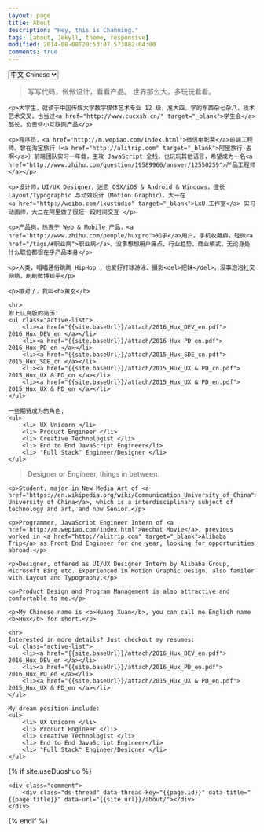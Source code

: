 ```yaml
---
layout: page
title: About
description: "Hey, this is Channing."
tags: [about, Jekyll, theme, responsive]
modified: 2014-08-08T20:53:07.573882-04:00
comments: true
---
```


<!------->
<!--layout: page-->
<!--title: "About"-->
<!--description: "Hey, this is Hux."-->
<!--header-img: "img/about-bg.jpg"-->
<!------->

<!-- Language Selector -->
<select onchange= "onLanChange(this.options[this.options.selectedIndex].value)">
    <option value="0" selected> 中文 Chinese </option>
    <option value="1"> 英语 English </option>
</select>

<!-- Chinese Version -->
<div class="zh">
    <blockquote>
        写写代码，做做设计，看看产品。
        世界那么大，多玩玩看看。
    </blockquote>

    <p>大学生，就读于中国传媒大学数字媒体艺术专业 12 级，准大四。学的东西杂七杂八，技术艺术交叉，也当过<a href="http://www.cucxsh.cn/" target="_blank">学生会</a>部长，负责些小互联网产品</p>

    <p>程序员，<a href="http://m.wepiao.com/index.html">微信电影票</a>前端工程师。曾在淘宝旅行（<a href="http://alitrip.com" target="_blank">阿里旅行·去啊</a>）前端团队实习一年载，主攻 JavaScript 全栈，也玩玩其他语言，希望成为一名<a href="http://www.zhihu.com/question/19589966/answer/12550259">产品工程师</a></p>

    <p>设计师，UI/UX Designer，迷恋 OSX/iOS & Android & Windows，擅长 Layout/Typographic 与动效设计（Motion Graphic），大一在
    <a href="http://weibo.com/lxustudio" target="_blank">LxU 工作室</a> 实习动画师，大二在阿里做了很短一段时间交互 </p>

    <p>产品狗，热衷于 Web & Mobile 产品，<a href="http://www.zhihu.com/people/huxpro">知乎</a>用户。手机收藏癖，轻微<a href="/tags/#职业病">职业病</a>，没事想想用户痛点、行业趋势、商业模式，无论身处什么职位都很在乎产品本身</p>

    <p>人类，唱唱通俗跳跳 HipHop ，也爱好打球游泳、摄影<del>把妹</del>，没事泡泡社交网络，刷刷微博知乎</p>

    <p>哦对了，我叫<b>黄玄</b>

    <hr>
    附上认真版的简历:
    <ul class="active-list">
        <li><a href="{{site.baseUrl}}/attach/2016_Hux_DEV_en.pdf"> 2016_Hux_DEV_en </a></li>
        <li><a href="{{site.baseUrl}}/attach/2016_Hux_PD_en.pdf"> 2016_Hux_PD_en </a></li>
        <li><a href="{{site.baseUrl}}/attach/2015_Hux_SDE_cn.pdf"> 2015_Hux_SDE_cn </a></li>
        <li><a href="{{site.baseUrl}}/attach/2015_Hux_UX & PD_cn.pdf"> 2015_Hux_UX & PD_cn </a></li>
        <li><a href="{{site.baseUrl}}/attach/2015_Hux_UX & PD_en.pdf"> 2015_Hux_UX & PD_en </a></li>
    </ul>

    一些期待成为的角色:
    <ul>
        <li> UX Unicorn </li>
        <li> Product Engineer </li>
        <li> Creative Technologist </li>
        <li> End to End JavaScript Engineer</li>
        <li> "Full Stack" Engineer/Designer </li>
    </ul>
</div>

<!-- English Version -->
<div class="en">
    <blockquote>
        Designer or Engineer, things in between.
    </blockquote>

    <p>Student, major in New Media Art of <a href="https://en.wikipedia.org/wiki/Communication_University_of_China">Communication University of China</a>, which is a interdisciplinary subject of technology and art, and now Senior.</p>

    <p>Programmer, JavaScript Engineer Intern of <a href="http://m.wepiao.com/index.html">Wechat Movie</a>, previous worked in <a href="http://alitrip.com" target="_blank">Alibaba Trip</a> as Front End Engineer for one year, looking for opportunities abroad.</p>

    <p>Designer, offered as UI/UX Designer Intern by Alibaba Group, Microsoft Bing etc. Experienced in Motion Graphic Design, also familer with Layout and Typography.</p>

    <p>Product Design and Program Management is also attractive and comfortable to me.</p>

    <p>My Chinese name is <b>Huang Xuan</b>, you can call me English name <b>Hux</b> for short.</p>

    <hr>
    Interested in more details? Just checkout my resumes:
    <ul class="active-list">
        <li><a href="{{site.baseUrl}}/attach/2016_Hux_DEV_en.pdf"> 2016_Hux_DEV_en </a></li>
        <li><a href="{{site.baseUrl}}/attach/2016_Hux_PD_en.pdf"> 2016_Hux_PD_en </a></li>
        <li><a href="{{site.baseUrl}}/attach/2015_Hux_UX & PD_en.pdf"> 2015_Hux_UX & PD_en </a></li>
    </ul>

    My dream position include:
    <ul>
        <li> UX Unicorn </li>
        <li> Product Engineer </li>
        <li> Creative Technologist </li>
        <li> End to End JavaScript Engineer</li>
        <li> "Full Stack" Engineer/Designer </li>
    </ul>
</div>


<!-- Handle Language Change -->
<script type="text/javascript">
    var $zh = document.querySelector(".zh");
    var $en = document.querySelector(".en");
    function onLanChange(index){
        if(index == 0){
            $zh.style.display = "block";
            $en.style.display = "none";
        }else{
            $en.style.display = "block";
            $zh.style.display = "none";
        }
    }
    onLanChange(0);
</script>


{% if site.useDuoshuo %}
<!-- 多说评论框 start -->
    <div class="comment">
        <div class="ds-thread" data-thread-key="{{page.id}}" data-title="{{page.title}}" data-url="{{site.url}}/about/"></div>
    </div>
<!-- 多说评论框 end -->

<!-- 多说公共JS代码 start (一个网页只需插入一次) -->
<script type="text/javascript">
var duoshuoQuery = {short_name:"huxblog"};
    (function() {
        var ds = document.createElement('script');
        ds.type = 'text/javascript';ds.async = true;
        ds.src = (document.location.protocol == 'https:' ? 'https:' : 'http:') + '//static.duoshuo.com/embed.js';
        ds.charset = 'UTF-8';
        (document.getElementsByTagName('head')[0]
         || document.getElementsByTagName('body')[0]).appendChild(ds);
    })();
</script>
<!-- 多说公共JS代码 end -->
{% endif %}

